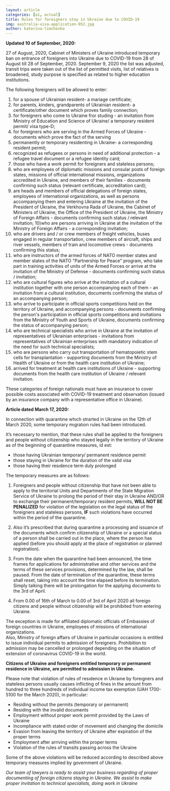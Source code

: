 ```yaml
---
layout: article
categories: [a1, actual]
title: Rules for foreigners stay in Ukraine due to COVID-19
img: australia-visa-application-952.jpg
author: katerina-timchenko
---
```

**Updated 10 of September, 2020:**

27 of August, 2020, Cabinet of Ministers of Ukraine introduced temporary ban on entrance of foreigners into Ukraine due to COVID-19 from 28 of August till 28 of September, 2020. September 9, 2020 the list was adjusted, transit trips were taken out of the list of permitted visits, list of relatives is broadened, study purpose is specified as related to higher education institutions. 

The following foreigners will be allowed to enter:

1) for a spouse of Ukrainian resident- a mariage certificate;
2) for parents, kinders, grandparents of Ukrainian resident- a certificate/other document which proves family connection;
3) for foreigners who come to Ukraine fror studing - an invitation from Ministry of Education and Science of Ukraine/ a temporary resident permit/ visa type-D;
4) for foreigners who are serving in the Armed Forces of Ukraine - documents which prove the fact of the serving
5) permanently or temporary residenting in Ukraine- a corresponding  resident permit;
6) recognized as refugees or persons in need of additional protection - a refugee travel document or a refugee identity card;
7) those who have a work permit for foreigners and stateless persons;
8) who are employees of diplomatic missions and consular posts of foreign states, missions of official international missions, organizations accredited in Ukraine, and members of their families - documents confirming such status (relevant certificate, accreditation card);
9) are heads and members of official delegations of foreign states, employees of international organizations, as well as persons accompanying them and entering Ukraine at the invitation of the President of Ukraine, the Verkhovna Rada of Ukraine, the Cabinet of Ministers of Ukraine, the Office of the President of Ukraine, the Ministry of Foreign Affairs - documents confirming such status / relevant invitation;
10)who are persons arriving in Ukraine at the invitation of the Ministry of Foreign Affairs - a corresponding invitation;
11) who are drivers and / or crew members of freight vehicles, buses engaged in regular transportation, crew members of aircraft, ships and river vessels, members of train and locomotive crews - documents confirming this status;
12) who  are instructors of the armed forces of NATO member states and member states of the NATO "Partnership for Peace" program, who take part in training activities of units of the Armed Forces or arrive at the invitation of the Ministry of Defense - documents confirming such status / invitation;
13) who are cultural figures who arrive at the invitation of a cultural institution together with one person accompanying each of them - an invitation from a cultural institution, documents confirming the status of an accompanying person;
14) who arrive to participate in official sports competitions held on the territory of Ukraine, and accompanying persons - documents confirming the person's participation in official sports competitions and invitations from the Ministry of Youth and Sports of Ukraine, documents confirming the status of accompanying person;
15) who are technical specialists who arrive in Ukraine at the invitation of representatives of Ukrainian enterprises - invitations from representatives of Ukrainian enterprises with mandatory indication of the need for such technical specialists;
16) who are persons who carry out transportation of hematopoietic stem cells for transplantation - supporting documents from the Ministry of Health of Ukraine or from the health care institution of Ukraine;
17) arrived for treatment at health care institutions of Ukraine - supporting documents from the health care institution of Ukraine / relevant invitation.


These categories of foreign nationals must have an insurance to cover possible costs associated with COVID-19 treatment and observation (issued by an insurance company with a representative office in Ukraine).


**Article dated March 17, 2020:**

In connection with quarantıne whıch strarted in Ukraine on the 12th of March 2020, some temporary mıgratıon rules had been introduced.

It’s  necessary to mention, that these rules shall be applied to the foreigners and people without citizenship who stayed legally in the territory of Ukraine as of the beginning of quarantine measures, id est:

* those having Ukrainian temporary/ permanent residence permit 
* those staying in Ukraine for the duration of the valid visa 
* those having their resıdence term duly prolonged 

The temporary measures are as follows:

1. Foreigners and people without citizenship that have not been able to apply to the territorial Units and Departments of the State Migration Service of Ukraine to prolong the period of their stay in Ukraine AND/OR to exchange their permanent/temporary resident permits, **WILL NOT BE PENALIZED** for violation of the legislation on the legal status of the foreigners and stateless persons, **IF** such violations have occurred within the period of the quarantine.

2. Also it’s prescribed that during quarantine a processing and issuance of the documents which confirm citizenship of Ukraine or a special status of a person shall be carried out in the place, where the person has applied (before you should apply at the place of registration or planned registration).

3. From the date when the quarantine had been announced, the time frames for applications for administrative and other services and the terms of these services provisions, determined by the law, shall be paused. From the date of termination of the quarantine, these terms shall reset, taking into account the time elapsed before its termination.
Simply talking there will be prolongation for the applying documents to the 3rd  of April.

4. From 0.00 of 16th of March  to 0.00 of 3rd of April 2020 all foreign citizens and people without citizenship will be prohibited from entering Ukraine.

The exception is made for affiliated diplomatic officials of Embassies of foreign countries in Ukraine, employees of missions of international organizations.  
Also, Ministry of foreign affairs of Ukraine in particular occasions is entitled to issue individual permits to admission of foreigners. Prohibition to admission may be cancelled or prolonged depending on the situation of extension of coronavirus COVID-19 in the world.
 
**Citizens of Ukraine and foreigners entitled temporary or permanent residence in Ukraine, are permitted to admission in Ukraine.**  

Please note that violation of rules of resıdence ın Ukraıne by foreıgners and stateless persons usually causes inflicting of fines in the amount from hundred to three hundreds of individual income tax exemption (UAH 1700-5100 for the March 2020), in particular:
  * Residing  without the permits (temporary or permanent)
  * Residing  with the invalid documents 
  * Employment without proper work permit provided by the Laws of Ukraine
  * Incompliance with stated order of movement and changing the domicile 
  * Evasion from leaving the territory of Ukraine after expiration of the proper terms
  * Employment after arriving within the proper terms
  * Violation of the rules of transits  passing across the Ukraine

Some of the above violations will be reduced according to described above temporary measures implied by government of Ukraine.

*Our team of lawyers is ready to assist your business regarding of proper documenting of foreign citizens staying in Ukraine. We assist to make proper invitation to technical specialists, doing work in Ukraine*
